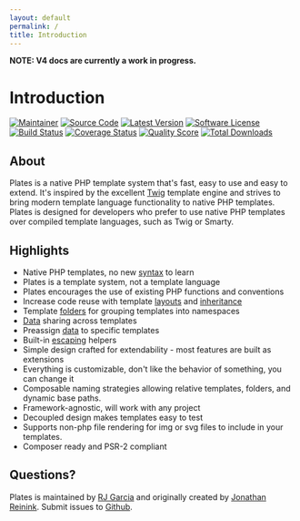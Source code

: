 ```yaml
---
layout: default
permalink: /
title: Introduction
---
```


**NOTE: V4 docs are currently a work in progress.**

Introduction
============

[![Maintainer](http://img.shields.io/badge/maintainer-@ragboyjr-blue.svg?style=flat-square)](https://twitter.com/reinink)
[![Source Code](http://img.shields.io/badge/source-league/plates-blue.svg?style=flat-square)](https://github.com/thephpleague/plates)
[![Latest Version](https://img.shields.io/github/release/thephpleague/plates.svg?style=flat-square)](https://github.com/thephpleague/plates/releases)
[![Software License](https://img.shields.io/badge/license-MIT-brightgreen.svg?style=flat-square)](https://github.com/thephpleague/plates/blob/master/LICENSE)<br />
[![Build Status](https://img.shields.io/travis/thephpleague/plates/master.svg?style=flat-square)](https://travis-ci.org/thephpleague/plates)
[![Coverage Status](https://img.shields.io/scrutinizer/coverage/g/thephpleague/plates.svg?style=flat-square)](https://scrutinizer-ci.com/g/thephpleague/plates/code-structure)
[![Quality Score](https://img.shields.io/scrutinizer/g/thephpleague/plates.svg?style=flat-square)](https://scrutinizer-ci.com/g/thephpleague/plates)
[![Total Downloads](https://img.shields.io/packagist/dt/league/plates.svg?style=flat-square)](https://packagist.org/packages/league/plates)

## About

Plates is a native PHP template system that's fast, easy to use and easy to extend. It's inspired by the excellent [Twig](http://twig.sensiolabs.org/) template engine and strives to bring modern template language functionality to native PHP templates. Plates is designed for developers who prefer to use native PHP templates over compiled template languages, such as Twig or Smarty.

## Highlights

- Native PHP templates, no new [syntax](templates/syntax/) to learn
- Plates is a template system, not a template language
- Plates encourages the use of existing PHP functions and conventions
- Increase code reuse with template [layouts](templates/layouts/) and [inheritance](templates/inheritance/)
- Template [folders](engine/folders/) for grouping templates into namespaces
- [Data](templates/data/#preassigned-and-shared-data) sharing across templates
- Preassign [data](http://platesphp.com/templates/data/#preassigned-and-shared-data) to specific templates
- Built-in [escaping](http://platesphp.com/templates/escaping/) helpers
- Simple design crafted for extendability - most features are built as extensions
- Everything is customizable, don't like the behavior of something, you can change it
- Composable naming strategies allowing relative templates, folders, and dynamic base paths.
- Framework-agnostic, will work with any project
- Decoupled design makes templates easy to test
- Supports non-php file rendering for img or svg files to include in your templates.
- Composer ready and PSR-2 compliant

## Questions?

Plates is maintained by [RJ Garcia](https://twitter.com/ragboyjr) and originally created by [Jonathan Reinink](https://twitter.com/reinink). Submit issues to [Github](https://github.com/thephpleague/plates/issues).
